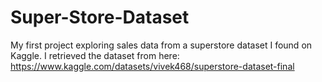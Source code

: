 # Super-Store-Dataset
My first project exploring sales data from a superstore dataset I found on Kaggle. 
I retrieved the dataset from here: https://www.kaggle.com/datasets/vivek468/superstore-dataset-final
